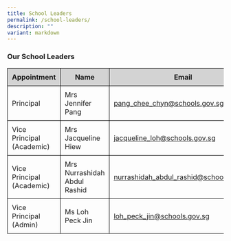 ```yaml
---
title: School Leaders
permalink: /school-leaders/
description: ""
variant: markdown
---
```

<h3>Our School Leaders</h3>

<table style="width: 100%; border-collapse: collapse;">
  <thead>
    <tr style="background-color: lightgrey;">
      <th style="border: 1px solid black; padding: 10px;">Appointment</th>
      <th style="border: 1px solid black; padding: 10px;">Name</th>
      <th style="border: 1px solid black; padding: 10px;">Email</th>
    </tr>
  </thead>
  <tbody>
		    <tr>
      <td style="border: 1px solid black; padding: 10px;">Principal</td>
      <td style="border: 1px solid black; padding: 10px;">Mrs Jennifer Pang</td>
      <td style="border: 1px solid black; padding: 10px;"><a href="mailto:pang_chee_chyn@schools.gov.sg">pang_chee_chyn@schools.gov.sg</a></td>
    </tr>
    <tr>
      <td style="border: 1px solid black; padding: 10px;">Vice Principal (Academic)</td>
      <td style="border: 1px solid black; padding: 10px;">Mrs Jacqueline Hiew</td>
      <td style="border: 1px solid black; padding: 10px;"><a href="mailto:jacqueline_loh@schools.gov.sg">jacqueline_loh@schools.gov.sg</a></td>
    </tr>
    <tr>
      <td style="border: 1px solid black; padding: 10px;">Vice Principal (Academic)</td>
      <td style="border: 1px solid black; padding: 10px;">Mrs Nurrashidah Abdul Rashid</td>
      <td style="border: 1px solid black; padding: 10px;"><a href="mailto:Nurrashidah_Abdul_Rashid@schools.gov.sg">nurrashidah_abdul_rashid@schools.gov.sg</a></td>
    </tr>
    <tr>
      <td style="border: 1px solid black; padding: 10px;">Vice Principal (Admin)</td>
      <td style="border: 1px solid black; padding: 10px;">Ms Loh Peck Jin</td>
      <td style="border: 1px solid black; padding: 10px;"><a href="mailto:loh_peck_jin@schools.gov.sg">loh_peck_jin@schools.gov.sg</a></td>
    </tr>
  </tbody>
</table>